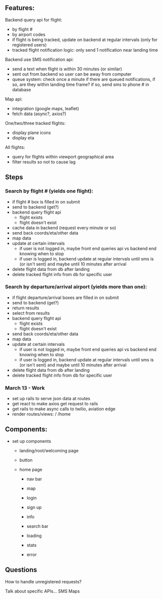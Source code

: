 ## Features:
Backend query api for flight:
  - by flight #
  - by airport codes
  - if flight is being tracked, update on backend at regular intervals (only for registered users)
  - tracked flight notification logic: only send 1 notification near landing time

Backend use SMS notification api:
  - send a text when flight is within 30 minutes (or similar)
  - sent out from backend so user can be away from computer
  - queue system: check once a minute if there are queued notifications, if so, are they within landing time frame? if so, send sms to phone # in database

Map api:
  - integration (google maps, leaflet)
  - fetch data (async?, axios?)

One/two/three tracked flights:
  - display plane icons
  - display eta

All flights:
  - query for flights within viewport geographical area
  - filter results so not to cause lag



## Steps

### Search by flight # (yields one flight):
- if flight # box is filled in on submit
- send to backend (get?)
- backend query flight api
  - flight exists
  - flight doesn't exist
- cache data in backend (request every minute or so)
- send back coords/eta/other data
- map data
- update at certain intervals
  - if user is not logged in, maybe front end queries api vs backend end knowing when to stop
  - if user is logged in, backend update at regular intervals until sms is (or isn't sent) and maybe until 10 minutes after arrival
- delete flight data from db after landing
- delete tracked flight info from db for specific user

### Search by departure/arrival airport (yields more than one):
- if flight departure/arrival boxes are filled in on submit
- send to backend (get?)
- return results
- select from results
- backend query flight api
  - flight exists
  - flight doesn't exist
- send back coords/eta/other data
- map data
- update at certain intervals 
  - if user is not logged in, maybe front end queries api vs backend end knowing when to stop
  - if user is logged in, backend update at regular intervals until sms is (or isn't sent) and maybe until 10 minutes after arrival
- delete flight data from db after landing
- delete tracked flight info from db for specific user


### March 13 - Work
- set up rails to serve json data at routes
- get react to make axios get request to rails
- get rails to make async calls to twilio, aviation edge
- render routes/views: 
  / 
  /home


## Components:
- set up components
  - landing/root/welcoming page

  - button

  - home page
    - nav bar

    - map
    - login
    - sign up
    - info
    
    - search bar
    - loading
    - stats
    - error


## Questions
How to handle unregistered requests?

Talk about specific APIs...
SMS
Maps